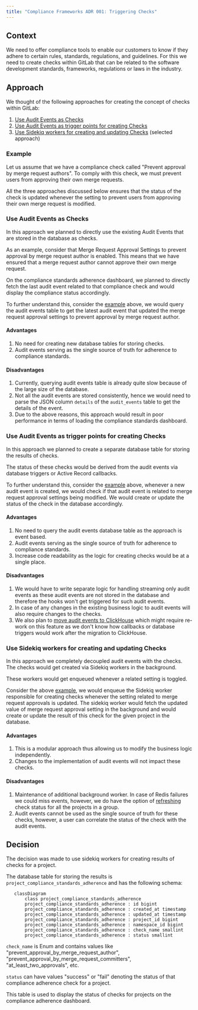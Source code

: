 ```yaml
---
title: "Compliance Frameworks ADR 001: Triggering Checks"
---
```


## Context

We need to offer compliance tools to enable our customers to know if they adhere to certain rules, standards,
regulations, and guidelines. For this we need to create checks within GitLab that can be related to the software
development standards, frameworks, regulations or laws in the industry.

## Approach

We thought of the following approaches for creating the concept of checks within GitLab:

1. [Use Audit Events as Checks](#use-audit-events-as-checks)
1. [Use Audit Events as trigger points for creating Checks](#use-audit-events-as-trigger-points-for-creating-checks)
1. [Use Sidekiq workers for creating and updating Checks](#use-sidekiq-workers-for-creating-and-updating-checks) (selected approach)

### Example

Let us assume that we have a compliance check called "Prevent approval by merge request authors". To comply with this
check, we must prevent users from approving their own merge requests.

All the three approaches discussed below ensures that the status of the check is updated whenever the setting to
prevent users from approving their own merge request is modified.

### Use Audit Events as Checks

In this approach we planned to directly use the existing Audit Events that are stored in the database as checks.

As an example, consider that Merge Request Approval Settings to prevent approval by merge request author is enabled.
This means that we have ensured that a merge request author cannot approve their own merge request.

On the compliance standards adherence dashboard, we planned to directly fetch the last audit event related to that
compliance check and would display the compliance status accordingly.

To further understand this, consider the [example](#example) above, we would query the audit events table to get the
latest audit event that updated the merge request approval settings to prevent approval by merge request author.

#### Advantages

1. No need for creating new database tables for storing checks.
1. Audit events serving as the single source of truth for adherence to compliance standards.

#### Disadvantages

1. Currently, querying audit events table is already quite slow because of the large size of the database.
1. Not all the audit events are stored consistently, hence we would need to parse the JSON column `details` of the
`audit_events` table to get the details of the event.
1. Due to the above reasons, this approach would result in poor performance in terms of loading the compliance
standards dashboard.

### Use Audit Events as trigger points for creating Checks

In this approach we planned to create a separate database table for storing the results of checks.

The status of these checks would be derived from the audit events via database triggers or Active Record callbacks.

To further understand this, consider the [example](#example) above, whenever a new audit event is created, we would
check if that audit event is related to merge request approval settings being modified. We would create or update the
status of the check in the database accordingly.

#### Advantages

1. No need to query the audit events database table as the approach is event based.
1. Audit events serving as the single source of truth for adherence to compliance standards.
1. Increase code readability as the logic for creating checks would be at a single place.

#### Disadvantages

1. We would have to write separate logic for handling streaming only audit events as these audit events are not
stored in the database and therefore the hooks won't get triggered for such audit events.
1. In case of any changes in the existing business logic to audit events will also require changes to the checks.
1. We also plan to [move audit events to ClickHouse](https://gitlab.com/groups/gitlab-org/-/epics/10241) which might
require re-work on this feature as we don't know how callbacks or database triggers would work after the migration
to ClickHouse.

### Use Sidekiq workers for creating and updating Checks

In this approach we completely decoupled audit events with the checks. The checks would get created via Sidekiq
workers in the background.

These workers would get enqueued whenever a related setting is toggled.

Consider the above [example](#example), we would enqueue the Sidekiq worker responsible for creating checks whenever
the setting related to merge request approvals is updated. The sidekiq worker would fetch the updated value of merge
request approval setting in the background and would create or update the result of this check for the given project
in the database.

#### Advantages

1. This is a modular approach thus allowing us to modify the business logic independently.
1. Changes to the implementation of audit events will not impact these checks.

#### Disadvantages

1. Maintenance of additional background worker. In case of Redis failures we could miss events, however, we do have the
option of [refreshing](https://docs.gitlab.com/ee/api/graphql/reference/#mutationrefreshstandardsadherencechecks) check
status for all the projects in a group.
1. Audit events cannot be used as the single source of truth for these checks, however, a user can correlate the status
of the check with the audit events.

## Decision

The decision was made to use sidekiq workers for creating results of checks for a project.

The database table for storing the results is `project_compliance_standards_adherence` and has the following
schema:

 ```mermaid
    classDiagram
        class project_compliance_standards_adherence
        project_compliance_standards_adherence : id bigint
        project_compliance_standards_adherence : created_at timestamp
        project_compliance_standards_adherence : updated_at timestamp
        project_compliance_standards_adherence : project_id bigint
        project_compliance_standards_adherence : namespace_id bigint
        project_compliance_standards_adherence : check_name smallint
        project_compliance_standards_adherence : status smallint
```

`check_name` is Enum and contains values like "prevent_approval_by_merge_request_author",
"prevent_approval_by_merge_request_committers", "at_least_two_approvals", etc.

`status` can have values "success" or "fail" denoting the status of that compliance adherence check for a project.

This table is used to display the status of checks for projects on the compliance adherence dashboard.
